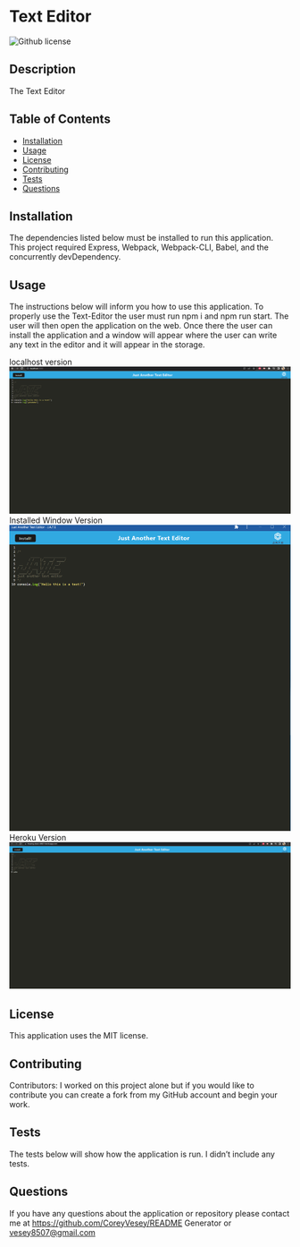  # Text Editor
          
  ![Github license]()

  ## Description
  The Text Editor

## Table of Contents
  * [Installation](#installation)
  * [Usage](#usage)
  * [License](#license)
  * [Contributing](#contributing)
  * [Tests](#tests)
  * [Questions](#questions)
          
## Installation
  The dependencies listed below must be installed to run this application.
  This project required Express, Webpack, Webpack-CLI, Babel, and the concurrently devDependency.

## Usage
  The instructions below will inform you how to use this application.
  To properly use the Text-Editor the user must run npm i and npm run start. The user will then open the application on the web. Once there the user can install the application and a window will appear where the user can write any text in the editor and it will appear in the storage.

localhost version
  ![Alt text](image.png)
Installed Window Version
  ![Alt text](image-3.png)
Heroku Version
  ![Alt text](image-4.png)





## License
  This application uses the MIT license.

## Contributing
  Contributors: 
  I worked on this project alone but if you would like to contribute you can create a fork from my GitHub account and begin your work.

## Tests
  The tests below will show how the application is run.
  I didn’t include any tests.

## Questions
  If you have any questions about the application or repository please contact me at 
  https://github.com/CoreyVesey/README Generator or
  vesey8507@gmail.com
